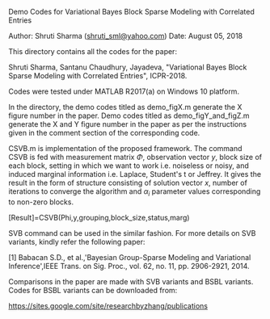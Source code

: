 Demo Codes for Variational Bayes Block Sparse Modeling with Correlated Entries

Author: Shruti Sharma (shruti_sml@yahoo.com)
Date: August 05, 2018

This directory contains all the codes for the paper:

Shruti Sharma, Santanu Chaudhury, Jayadeva, "Variational Bayes Block Sparse Modeling with Correlated Entries", ICPR-2018.

Codes were tested under MATLAB R2017(a) on Windows 10 platform. 

In the directory, the demo codes titled as demo_figX.m generate the X figure number in the paper. Demo codes titled as demo_figY_and_figZ.m generate the X and Y figure number in the paper as per the instructions given in the comment section of the corresponding code. 

CSVB.m is implementation of the proposed framework. The command CSVB is fed with measurement matrix $\Phi$, observation vector $y$, block size of each block, setting in which we want to work i.e. noiseless or noisy, and induced marginal information i.e. Laplace, Student's t or Jeffrey. It gives the result in the form of structure consisting of solution vector $x$, number of iterations to converge the algorithm and $\alpha_i$ parameter values corresponding to non-zero blocks.

[Result]=CSVB(Phi,y,grouping,block_size,status,marg)

SVB command can be used in the similar fashion. For more details on SVB variants, kindly refer the following paper: 

[1] Babacan S.D., et al.,'Bayesian Group-Sparse Modeling and Variational Inference',IEEE Trans. on  Sig. Proc., vol. 62, no. 11, pp. 2906-2921, 2014. 

Comparisons in the paper are made with SVB variants and BSBL variants. Codes for BSBL variants can be downloaded from: 

https://sites.google.com/site/researchbyzhang/publications

